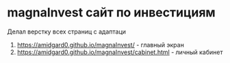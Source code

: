 # magnaInvest сайт по инвестициям
Делал верстку всех страниц с адаптаци

1) https://amidgard0.github.io/magnaInvest/ - главный экран
2) https://amidgard0.github.io/magnaInvest/cabinet.html - личный кабинет
